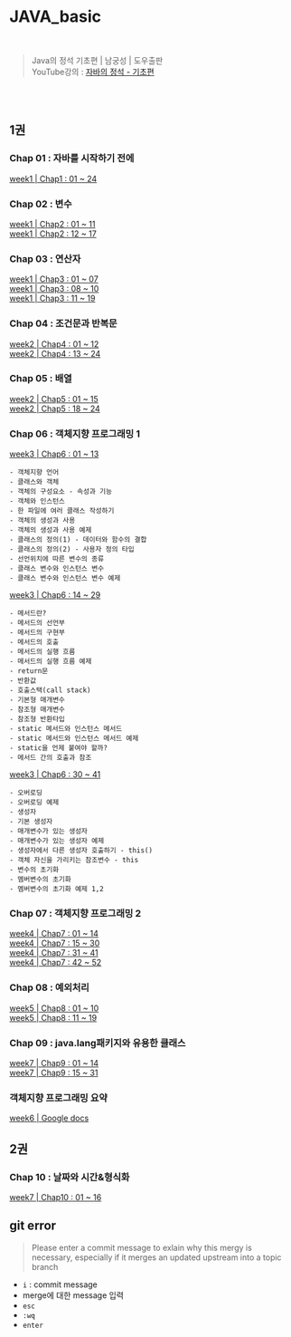 # JAVA_basic

<br>

> Java의 정석 기초편 | 남궁성 | 도우출판  
YouTube강의 : [자바의 정석 - 기초편](https://www.youtube.com/watch?v=fcRapZYB29c&list=PLW2UjW795-f6xWA2_MUhEVgPauhGl3xIp&index=97)  


<br>
<br>

## 1권

### Chap 01 : 자바를 시작하기 전에
[week1 | Chap1 : 01 ~ 24](Java_Lecture/Chapter01.md)  
### Chap 02 : 변수
[week1 | Chap2 : 01 ~ 11](Java_Lecture/Chapter02_0111.md)  
[week1 | Chap2 : 12 ~ 17](Java_Lecture/Chapter02_1217.md)  
### Chap 03 : 연산자
[week1 | Chap3 : 01 ~ 07](Java_Lecture/Chapter03_0107.md)  
[week1 | Chap3 : 08 ~ 10](Java_Lecture/Chapter03_0810.md)  
[week1 | Chap3 : 11 ~ 19](Java_Lecture/Chapter03_1119.md)  
### Chap 04 : 조건문과 반복문
[week2 | Chap4 : 01 ~ 12](Java_Lecture/Chapter04_0112.md)  
[week2 | Chap4 : 13 ~ 24](Java_Lecture/Chapter04_1324.md)  
### Chap 05 : 배열
[week2 | Chap5 : 01 ~ 15](Java_Lecture/Chapter05_0115.md)    
[week2 | Chap5 : 18 ~ 24](Java_Lecture/Chapter05_1824.md)  
### Chap 06 : 객체지향 프로그래밍 1
[week3 | Chap6 : 01 ~ 13](Java_Lecture/Chapter06_0113.md)  
  ```
  - 객체지향 언어
  - 클래스와 객체
  - 객체의 구성요소 - 속성과 기능
  - 객체와 인스턴스
  - 한 파일에 여러 클래스 작성하기
  - 객체의 생성과 사용
  - 객체의 생성과 사용 예제
  - 클래스의 정의(1) - 데이터와 함수의 결합
  - 클래스의 정의(2) - 사용자 정의 타입
  - 선언위치에 따른 변수의 종류
  - 클래스 변수와 인스턴스 변수
  - 클래스 변수와 인스턴스 변수 예제  
  ```
[week3 | Chap6 : 14 ~ 29](Java_Lecture/Chapter06_1429.md)  
  ```
  - 메서드란?
  - 메서드의 선언부
  - 메서드의 구현부
  - 메서드의 호출
  - 메서드의 실행 흐름
  - 메서드의 실행 흐름 예제
  - return문
  - 반환값
  - 호출스택(call stack)
  - 기본형 매개변수
  - 참조형 매개변수
  - 참조형 반환타입
  - static 메서드와 인스턴스 메서드
  - static 메서드와 인스턴스 메서드 예제
  - static을 언제 붙여야 할까?
  - 메서드 간의 호출과 참조  
  ```
[week3 | Chap6 : 30 ~ 41](Java_Lecture/Chapter06_3041.md)  
  ```
  - 오버로딩
  - 오버로딩 예제
  - 생성자
  - 기본 생성자
  - 매개변수가 있는 생성자
  - 매개변수가 있는 생성자 예제
  - 생성자에서 다른 생성자 호출하기 - this()
  - 객체 자신을 가리키는 참조변수 - this
  - 변수의 초기화
  - 멤버변수의 초기화
  - 멤버변수의 초기화 예제 1,2
  ```
### Chap 07 : 객체지향 프로그래밍 2
[week4 | Chap7 : 01 ~ 14](Java_Lecture/Chapter07_0114.md)  
[week4 | Chap7 : 15 ~ 30](Java_Lecture/Chapter07_1530.md)  
[week4 | Chap7 : 31 ~ 41](Java_Lecture/Chapter07_3141.md)  
[week4 | Chap7 : 42 ~ 52](Java_Lecture/Chapter07_4252.md)  
### Chap 08 : 예외처리
[week5 | Chap8 : 01 ~ 10](Java_Lecture/Chapter08_0110.md)  
[week5 | Chap8 : 11 ~ 19](Java_Lecture/Chapter08_1119.md)  
### Chap 09 : java.lang패키지와 유용한 클래스
[week7 | Chap9 : 01 ~ 14](Java_Lecture/Chapter09_0114.md)  
[week7 | Chap9 : 15 ~ 31](Java_Lecture/Chapter09_1531.md)
### 객체지향 프로그래밍 요약
[week6 | Google docs](https://docs.google.com/document/d/1Hvbe9JM5gXNwo0WhpwogiCBSRTBPinPDR8hKotNs3hA/edit?usp=sharing)
  
## 2권 

### Chap 10 : 날짜와 시간&형식화 
[week7 | Chap10 : 01 ~ 16](Java_Lecture/Chapter10.md)
<br>

## git error

> Please enter a commit message to exlain why this mergy is necessary, especially if it merges an updated upstream into a topic branch
- ```i``` : commit message
- merge에 대한 message 입력
- ```esc```
- ```:wq```
- ```enter```
